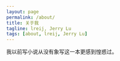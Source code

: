 ```yaml
---
layout: page
permalink: /about/
title: 关于我
tagline: lreij, Jerry Lu
tags: [about, lreij, Jerry Lu]
---
```


我以前写小说从没有象写这一本更感到惶惑过。